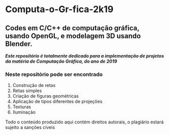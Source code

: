 # Computa-o-Gr-fica-2k19
## Codes em C/C++ de computação gráfica, usando OpenGL, e modelagem 3D usando Blender.

***Este repositório é totalmente dedicado para a implementação de projetos da matéria de Computação Gráfica, do ano de 2019***

### Neste repositório pode ser encontrado

1. Construção de retas
  1. Retas simples
1. Criação de figuras geométricas
1. Aplicação de tipos diferentes de projeções
  1. Texturas
  1. Iluminação
  
<aside class="warning">

Todo o conteúdo produzido aqui contém direitos autorais, o plagiário estará sujeito a sanções cíveis


</aside>

